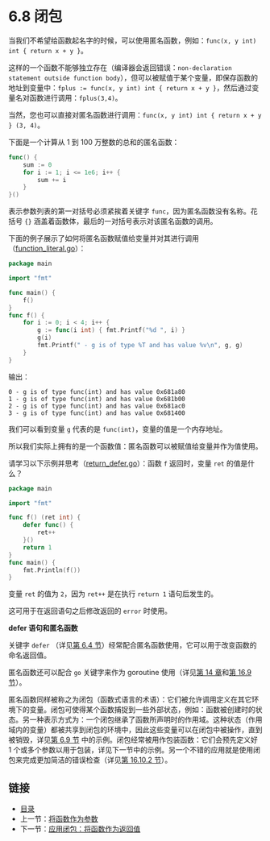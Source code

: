 # 6.8 闭包

当我们不希望给函数起名字的时候，可以使用匿名函数，例如：`func(x, y int) int { return x + y }`。

这样的一个函数不能够独立存在（编译器会返回错误：`non-declaration statement
outside function body`），但可以被赋值于某个变量，即保存函数的地址到变量中：`fplus := func(x, y int) int { return x + y }`，然后通过变量名对函数进行调用：`fplus(3,4)`。

当然，您也可以直接对匿名函数进行调用：`func(x, y int) int { return x + y } (3, 4)`。

下面是一个计算从 1 到 100 万整数的总和的匿名函数：

```go
func() {
	sum := 0
	for i := 1; i <= 1e6; i++ {
		sum += i
	}
}()
```

表示参数列表的第一对括号必须紧挨着关键字 `func`，因为匿名函数没有名称。花括号 `{}` 涵盖着函数体，最后的一对括号表示对该匿名函数的调用。

下面的例子展示了如何将匿名函数赋值给变量并对其进行调用（[function_literal.go](examples/chapter_6/function_literal.go)）：

```go
package main

import "fmt"

func main() {
	f()
}
func f() {
	for i := 0; i < 4; i++ {
		g := func(i int) { fmt.Printf("%d ", i) }
		g(i)
		fmt.Printf(" - g is of type %T and has value %v\n", g, g)
	}
}
```

输出：

```
0 - g is of type func(int) and has value 0x681a80
1 - g is of type func(int) and has value 0x681b00
2 - g is of type func(int) and has value 0x681ac0
3 - g is of type func(int) and has value 0x681400
```

我们可以看到变量 `g` 代表的是 `func(int)`，变量的值是一个内存地址。

所以我们实际上拥有的是一个函数值：匿名函数可以被赋值给变量并作为值使用。



请学习以下示例并思考（[return_defer.go](examples/chapter_6/return_defer.go)）：函数 `f` 返回时，变量 `ret` 的值是什么？

```go
package main

import "fmt"

func f() (ret int) {
	defer func() {
		ret++
	}()
	return 1
}
func main() {
	fmt.Println(f())
}
```

变量 `ret` 的值为 `2`，因为 `ret++` 是在执行 `return 1` 语句后发生的。

这可用于在返回语句之后修改返回的 `error` 时使用。

**defer 语句和匿名函数**

关键字 `defer` （详见[第 6.4 节](06.4.md)）经常配合匿名函数使用，它可以用于改变函数的命名返回值。

匿名函数还可以配合 `go` 关键字来作为 goroutine 使用（详见[第 14 章](14.0.md)和[第 16.9 节](16.9.md)）。

匿名函数同样被称之为闭包（函数式语言的术语）：它们被允许调用定义在其它环境下的变量。闭包可使得某个函数捕捉到一些外部状态，例如：函数被创建时的状态。另一种表示方式为：一个闭包继承了函数所声明时的作用域。这种状态（作用域内的变量）都被共享到闭包的环境中，因此这些变量可以在闭包中被操作，直到被销毁，详见[第 6.9 节](06.9.md) 中的示例。闭包经常被用作包装函数：它们会预先定义好 1 个或多个参数以用于包装，详见下一节中的示例。另一个不错的应用就是使用闭包来完成更加简洁的错误检查（详见[第 16.10.2 节](16.10.md)）。

## 链接

- [目录](directory.md)
- 上一节：[将函数作为参数](06.7.md)
- 下一节：[应用闭包：将函数作为返回值](06.9.md)
